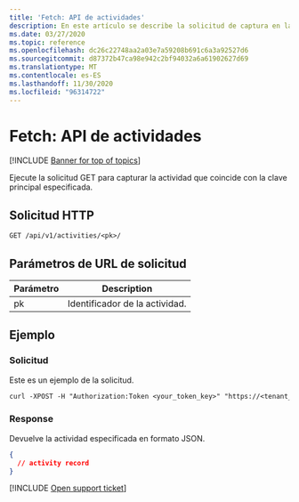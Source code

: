 ```yaml
---
title: 'Fetch: API de actividades'
description: En este artículo se describe la solicitud de captura en la API de actividades de Cloud App Security.
ms.date: 03/27/2020
ms.topic: reference
ms.openlocfilehash: dc26c22748aa2a03e7a59208b691c6a3a92527d6
ms.sourcegitcommit: d87372b47ca98e942c2bf94032a6a61902627d69
ms.translationtype: MT
ms.contentlocale: es-ES
ms.lasthandoff: 11/30/2020
ms.locfileid: "96314722"
---
```

# <a name="fetch---activities-api"></a>Fetch: API de actividades

[!INCLUDE [Banner for top of topics](includes/banner.md)]

Ejecute la solicitud GET para capturar la actividad que coincide con la clave principal especificada.

## <a name="http-request"></a>Solicitud HTTP

```rest
GET /api/v1/activities/<pk>/
```

## <a name="request-url-parameters"></a>Parámetros de URL de solicitud

| Parámetro | Description |
| --- | --- |
| pk | Identificador de la actividad. |

## <a name="example"></a>Ejemplo

### <a name="request"></a>Solicitud

Este es un ejemplo de la solicitud.

```rest
curl -XPOST -H "Authorization:Token <your_token_key>" "https://<tenant_id>.<tenant_region>.contoso.com/api/v1/activities/<pk>/"
```

### <a name="response"></a>Response

Devuelve la actividad especificada en formato JSON.

```json
{
  // activity record
}
```

[!INCLUDE [Open support ticket](includes/support.md)]
